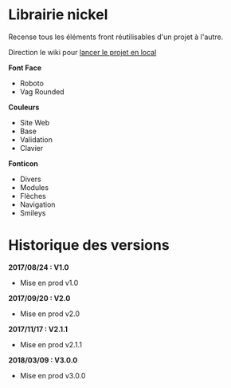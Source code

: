 # Librairie nickel

Recense tous les éléments front réutilisables d'un projet à l'autre.

Direction le wiki pour [lancer le projet en local](http://bit.ly/2qLj49Y)

**Font Face**
- Roboto
- Vag Rounded

**Couleurs**
- Site Web
- Base
- Validation
- Clavier

**Fonticon**
- Divers
- Modules
- Flèches
- Navigation
- Smileys

# Historique des versions

**2017/08/24 : V1.0**
- Mise en prod v1.0

**2017/09/20 : V2.0**
- Mise en prod v2.0

**2017/11/17 : V2.1.1**
- Mise en prod v2.1.1

**2018/03/09 : V3.0.0**
- Mise en prod v3.0.0
